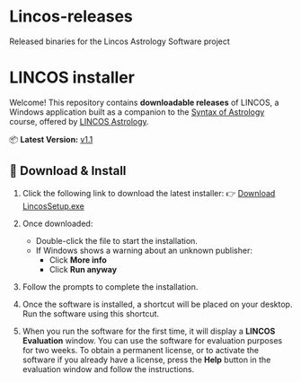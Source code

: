 # Lincos-releases
Released binaries for the Lincos Astrology Software project

# LINCOS installer

Welcome! This repository contains **downloadable releases** of LINCOS, a Windows application built as a companion to the [Syntax of Astrology](https://tinyurl.com/SyntaxOfAstrology) course, offered by [LINCOS Astrology](https://www.lincosastrology.com/).

📦 **Latest Version:** [v1.1](https://github.com/lmgomes/Lincos-releases/releases/download/v1.1/LincosSetup.exe)


## 🚀 Download & Install

1. Click the following link to download the latest installer:
   👉 [Download LincosSetup.exe](https://github.com/lmgomes/Lincos-releases/releases/download/v1.1/LincosSetup.exe)

2. Once downloaded:
   - Double-click the file to start the installation.
   - If Windows shows a warning about an unknown publisher:
     - Click **More info**
     - Click **Run anyway**

3. Follow the prompts to complete the installation.
4. Once the software is installed, a shortcut will be placed on your desktop. Run the software using this shortcut.
5. When you run the software for the first time, it will display a **LINCOS Evaluation** window. You can use the software for evaluation purposes for two weeks. To obtain a permanent license, or to activate the software if you already have a license, press the **Help** button in the evaluation window and follow the instructions.
